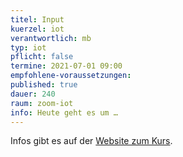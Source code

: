 ```yaml
---
titel: Input
kuerzel: iot
verantwortlich: mb
typ: iot
pflicht: false
termine: 2021-07-01 09:00
empfohlene-voraussetzungen: 
published: true
dauer: 240
raum: zoom-iot
info: Heute geht es um …
---
```


Infos gibt es auf der [Website zum Kurs](https://moxd.io/iot2020).